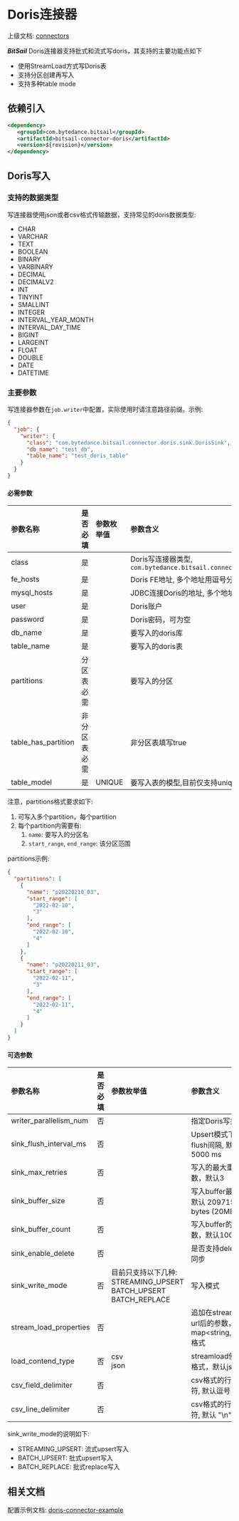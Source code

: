 # Doris连接器

上级文档: [connectors](../README.md)

***BitSail*** Doris连接器支持批式和流式写doris，其支持的主要功能点如下
 
 - 使用StreamLoad方式写Doris表
 - 支持分区创建再写入
 - 支持多种table mode


## 依赖引入

```xml
<dependency>
   <groupId>com.bytedance.bitsail</groupId>
   <artifactId>bitsail-connector-doris</artifactId>
   <version>${revision}</version>
</dependency>
```

## Doris写入

### 支持的数据类型

写连接器使用json或者csv格式传输数据，支持常见的doris数据类型: 

- CHAR
- VARCHAR
- TEXT
- BOOLEAN
- BINARY
- VARBINARY
- DECIMAL
- DECIMALV2
- INT
- TINYINT
- SMALLINT
- INTEGER
- INTERVAL_YEAR_MONTH
- INTERVAL_DAY_TIME
- BIGINT
- LARGEINT
- FLOAT
- DOUBLE
- DATE
- DATETIME

### 主要参数

写连接器参数在`job.writer`中配置，实际使用时请注意路径前缀。示例:

```json
{
  "job": {
    "writer": {
      "class": "com.bytedance.bitsail.connector.doris.sink.DorisSink",
      "db_name": "test_db",
      "table_name": "test_doris_table"
    }
  }
}
```

#### 必需参数

| 参数名称              | 是否必填 | 参数枚举值 | 参数含义                                                                                      |
|:------------------|:-----|:------|:------------------------------------------------------------------------------------------|
| class             | 是  |       | Doris写连接器类型, `com.bytedance.bitsail.connector.doris.sink.DorisSink` |
| fe_hosts   | 是  |       | Doris FE地址, 多个地址用逗号分隔 |
| mysql_hosts        | 是  |       | JDBC连接Doris的地址, 多个地址用逗号分隔 |
| user| 是 | | Doris账户 |
| password| 是 | | Doris密码，可为空 |
| db_name| 是 | | 要写入的doris库 |
| table_name| 是 | | 要写入的doris表 |
| partitions | 分区表必需 | | 要写入的分区 |
| table_has_partition | 非分区表必需 | | 非分区表填写true |
| table_model | 是 | UNIQUE | 要写入表的模型,目前仅支持unique表写入 | 


<!--AGGREGATE<br/>DUPLICATE-->

注意，partitions格式要求如下:
 1. 可写入多个partition，每个partition
 2. 每个partition内需要有:
    1. `name`: 要写入的分区名
    2. `start_range`, `end_range`: 该分区范围

partitions示例:
```json
{
  "partitions": [
    {
      "name": "p20220210_03",
      "start_range": [
        "2022-02-10",
        "3"
      ],
      "end_range": [
        "2022-02-10",
        "4"
      ]
    },
    {
      "name": "p20220211_03",
      "start_range": [
        "2022-02-11",
        "3"
      ],
      "end_range": [
        "2022-02-11",
        "4"
      ]
    }
  ]
}
```




#### 可选参数

| 参数名称                                    | 是否必填  | 参数枚举值 | 参数含义                                                 |
|:----------------------------------------|:------|:------|:-----------------------------------------------------|
| writer_parallelism_num | 否 |       | 指定Doris写并发                       |
| sink_flush_interval_ms | 否 | | Upsert模式下的flush间隔, 默认5000 ms |
| sink_max_retries | 否 | | 写入的最大重试次数，默认3 |
| sink_buffer_size | 否  | | 写入buffer最大值，默认 20971520 bytes (20MB) |
| sink_buffer_count | 否 | | 写入buffer的最大条数，默认100000 | 
| sink_enable_delete | 否 | | 是否支持delete事件同步 |
| sink_write_mode | 否 | 目前只支持以下几种:<br/>STREAMING_UPSERT<br/>BATCH_UPSERT<br/>BATCH_REPLACE | 写入模式 |
| stream_load_properties | 否 | | 追加在streamload url后的参数，map<string,string>格式 |
| load_contend_type | 否 | csv<br/>json | streamload使用的格式，默认json |
| csv_field_delimiter | 否 | | csv格式的行内分隔符, 默认逗号 "," |
| csv_line_delimiter | 否 | | csv格式的行间分隔符, 默认 "\n" |


sink_write_mode的说明如下:
 - STREAMING_UPSERT: 流式upsert写入
 - BATCH_UPSERT: 批式upsert写入
 - BATCH_REPLACE: 批式replace写入





## 相关文档

配置示例文档: [doris-connector-example](./doris-example.md)
